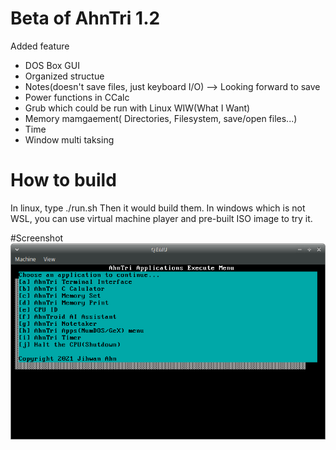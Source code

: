 # Beta of AhnTri 1.2
Added feature
- DOS Box GUI
- Organized structue
- Notes(doesn't save files, just keyboard I/O) --> Looking forward to save
- Power functions in CCalc
- Grub which could be run with Linux
WIW(What I Want)
- Memory mamgaement( Directories, Filesystem, save/open files...)
- Time
- Window multi taksing

# How to build
In linux, type ./run.sh
Then it would build them. In windows which is not WSL, you can use virtual machine player and pre-built ISO image to try it.

#Screenshot
![Screenshot of 1.2 beta](sshot.png)
